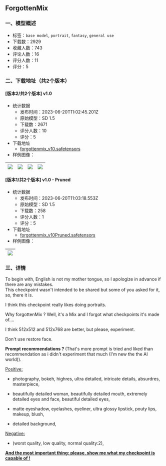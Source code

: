 ## ForgottenMix
### 一、模型概述

- 标签：`base model`, `portrait`, `fantasy`, `general use`
- 下载数：2929
- 收藏人数：743
- 评论人数：16
- 评分人数：11
- 评分：5

### 二、下载地址（共2个版本）

#### [版本2/共2个版本] v1.0

- 统计数据
  - 发布时间：2023-06-20T11:02:45.201Z
  - 原始模型：SD 1.5
  - 下载数：2671
  - 评分人数：10
  - 评分：5
- 下载地址
  - [forgottenmix_v10.safetensors](https://civitai.com/api/download/models/61355)
- 样例图像：

| <img src="https://image.civitai.com/xG1nkqKTMzGDvpLrqFT7WA/f75ebd12-1b85-4332-b6dc-15b8499b3606/width=450/674024.jpeg" /> | <img src="https://image.civitai.com/xG1nkqKTMzGDvpLrqFT7WA/e88b874d-e6dc-485b-87de-86f308b0f8bd/width=450/735495.jpeg" /> | <img src="https://image.civitai.com/xG1nkqKTMzGDvpLrqFT7WA/f5c01f24-251c-46eb-9cae-dc5395323eaa/width=450/735496.jpeg" /> | <img src="https://image.civitai.com/xG1nkqKTMzGDvpLrqFT7WA/e57bbb24-fe69-46a6-9134-cec484a31d84/width=450/674027.jpeg" /> |
| ---- | ---- | ---- | ---- |

#### [版本1/共2个版本] v1.0 - Pruned

- 统计数据
  - 发布时间：2023-06-20T11:03:18.553Z
  - 原始模型：SD 1.5
  - 下载数：258
  - 评分人数：1
  - 评分：5
- 下载地址
  - [forgottenmix_v10Pruned.safetensors](https://civitai.com/api/download/models/100171)
- 样例图像：

| <img src="https://image.civitai.com/xG1nkqKTMzGDvpLrqFT7WA/6977cea0-045d-43e2-8972-5550dcfbb17e/width=450/1218158.jpeg" /> |
| ---- |


### 三、详情
<p>To begin with, English is not my mother tongue, so I apologize in advance if there are any mistakes.<br />This checkpoint wasn't intended to be shared but some of you asked for it, so, there it is.</p><p>I think this checkpoint really likes doing portraits.</p><p>Why forgottenMix ? Well, it's a Mix and I forgot what checkpoints it's made of....</p><p>I think 512x512 and 512x768 are better, but please, experiment.</p><p>Don't use restore face.</p><p></p><p><strong>Prompt recommendations ? </strong>(That's more prompt is tried and liked than recommendation as i didn't experiment that much (I'm new the the AI world)).</p><p></p><p><u>Positive:</u></p><ul><li><p>photography, bokeh, highres, ultra detailed, intricate details, absurdres, masterpiece,</p></li></ul><ul><li><p>beautifully detailed woman, beautifully detailed mouth, extremely detailed eyes and face, beautiful detailed eyes,</p></li><li><p>matte eyeshadow, eyelashes, eyeliner, ultra glossy lipstick, pouty lips, makeup, blush,</p></li><li><p>detailed background,</p><p></p></li></ul><p><u>Negative:</u></p><ul><li><p>(worst quality, low quality, normal quality:2),</p></li></ul><p></p><p></p><p><strong><u>And the most important thing: please, show me what my checkpoint is capable of !</u></strong></p><p></p>